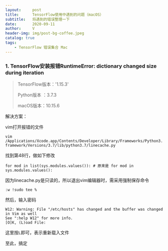```yaml
---
layout:     post
title:      TensorFlow使用中遇到的问题（macOS）
subtitle:   将遇到的错误整理一下
date:       2020-09-11
author:     V
header-img: img/post-bg-coffee.jpeg
catalog: true
tags:
    - TensorFlow 错误集合 Mac
---
```


### 1. TensorFlow安装报错RuntimeError: dictionary changed size during iteration

>TensorFlow版本：'1.15.3'
>
>Python版本 ：3.7.3
>
>macOS版本：10.15.6

解决方案：

vim打开报错的文件

`vim /Applications/Xcode.app/Contents/Developer/Library/Frameworks/Python3.framework/Versions/3.7/lib/python3.7/linecache.py`

找到第48行，做如下修改

`for mod in list(sys.modules.values()): # 原来是 for mod in sys.modules.values():`

因为linecache.py是只读的，所以退出vim编辑器时，需采用强制保存命令

`:w !sudo tee %`

然后，输入密码

```
W12: Warning: File "/etc/hosts" has changed and the buffer was changed in Vim as well
See ":help W12" for more info.
[O]K, (L)oad File:
```

这里按`L`即可，表示重新载入文件

至此，搞定


